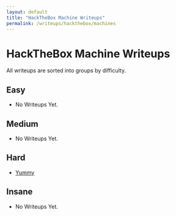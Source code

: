 ```yaml
---
layout: default
title: "HackTheBox Machine Writeups"
permalink: /writeups/hackthebox/machines
---
```


# HackTheBox Machine Writeups
All writeups are sorted into groups by difficulty.

## Easy
- No Writeups Yet.

## Medium
- No Writeups Yet.

## Hard
- [Yummy](/writeups/hackthebox/machines/yummy)

## Insane
- No Writeups Yet.